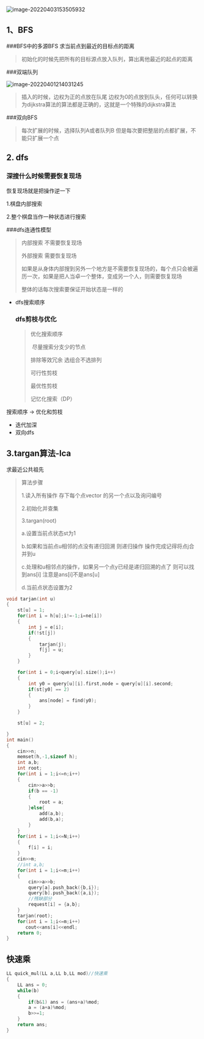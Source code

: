 ![image-20220403153505932](C:\Users\19686\AppData\Roaming\Typora\typora-user-images\image-20220403153505932.png)

## 1、BFS

###BFS中的多源BFS 求当前点到最近的目标点的距离

> 初始化的时候先把所有的目标源点放入队列，算出离他最近的起点的距离

###双端队列

![image-20220401214031245](C:\Users\19686\AppData\Roaming\Typora\typora-user-images\image-20220401214031245.png)

> 插入的时候，边权为正的点放在队尾 边权为0的点放到队头，任何可以转换为dijkstra算法的算法都是正确的，这就是一个特殊的dijkstra算法

###双向BFS

> 每次扩展的时候，选择队列A或者队列B 但是每次要把整层的点都扩展，不能只扩展一个点

## 2. dfs

### 深搜什么时候需要恢复现场

恢复现场就是把操作逆一下

1.棋盘内部搜索

2.整个棋盘当作一种状态进行搜索

###dfs连通性模型

> 内部搜索 不需要恢复现场
>
> 外部搜索 需要恢复现场
>
> 如果是从身体内部搜到另外一个地方是不需要恢复现场的，每个点只会被遍历一次，如果是把人当卓一个整体，变成另一个人，则需要恢复现场
>
> 整体的话每次搜索要保证开始状态是一样的

+ dfs搜索顺序

  ### dfs剪枝与优化

  > 优化搜索顺序
  >
  > ​     尽量搜索分支少的节点
  >
  > 排除等效冗余    选组合不选排列
  >
  > 可行性剪枝
  >
  > 最优性剪枝
  >
  > 记忆化搜索（DP）

搜索顺序 -> 优化和剪枝



+ 迭代加深
+ 双向dfs

## 3.targan算法-lca

求最近公共祖先

> 算法步骤
>
> 1.读入所有操作 存下每个点vector 的另一个点以及询问编号
>
> 2.初始化并查集
>
> 3.targan(root)
>
>    a.设置当前点状态st为1
>
>    b.如果和当前点u相邻的点没有递归回溯 则递归操作 操作完成记得将点j合并到u
>
>    c.处理和u相邻点的操作，如果另一个点y已经是递归回溯的点了 则可以找到ans[i] 注意是ans[i]不是ans[u]
>
>    d.当前点状态设置为2

```c++
void tarjan(int u)
{
    st[u] = 1;
    for(int i = h[u];i!=-1;i=ne[i])
    {
        int j = e[i];
        if(!st[j])
        {
            tarjan(j);
            f[j] = u;
        }
    }

    for(int i = 0;i<query[u].size();i++)
    {
        int y0 = query[u][i].first,node = query[u][i].second;
        if(st[y0] == 2)
        {
            ans[node] = find(y0);
        }
    }

    st[u] = 2;

}
int main()
{
    cin>>n;
    memset(h,-1,sizeof h);
    int a,b;
    int root;
    for(int i = 1;i<=n;i++)
    {
        cin>>a>>b;
        if(b == -1)
        {
            root = a;
        }else{
            add(a,b);
            add(b,a);
        }
    }
    for(int i = 1;i<=N;i++)
    {
        f[i] = i;
    }
    cin>>m;
    //int a,b;
    for(int i = 1;i<=m;i++)
    {
        cin>>a>>b;
        query[a].push_back({b,i});
        query[b].push_back({a,i});
        //残缺部分 
        request[i] = {a,b};
    }
    tarjan(root);
    for(int i = 1;i<=m;i++)
       cout<<ans[i]<<endl;
    return 0;
}
```







## 快速乘

```c++
LL quick_mul(LL a,LL b,LL mod)//快速乘
{
	LL ans = 0;
	while(b)
	{
		if(b&1) ans = (ans+a)%mod;
		a = (a+a)%mod;
		b>>=1;
	}
	return ans;
} 
```

